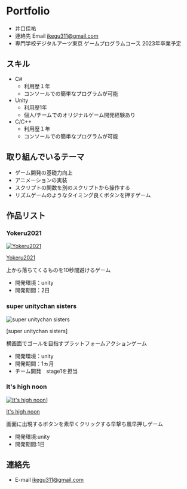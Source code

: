 # Portfolio

- 井口佳祐
- 連絡先 Email [ikegu311@gmail.com](ikegu311@gmail.com)
- 専門学校デジタルアーツ東京 ゲームプログラムコース 2023年卒業予定

## スキル
- C#
  - 利用歴１年
  - コンソールでの簡単なプログラムが可能
- Unity
  - 利用歴1年
  - 個人/チームでのオリジナルゲーム開発経験あり
- C/C++
  - 利用歴１年
  - コンソールでの簡単なプログラムが可能

## 取り組んでいるテーマ
- ゲーム開発の基礎力向上
- アニメーションの実装
- スクリプトの関数を別のスクリプトから操作する
- リズムゲームのようなタイミング良くボタンを押すゲーム

## 作品リスト

### Yokeru2021
[![Yokeru2021](https://user-images.githubusercontent.com/82490581/149080201-d90b329f-093c-4bf8-be12-1b780413a56b.png)](https://unityroom.com/games/yokeru2021)


[Yokeru2021](https://unityroom.com/games/yokeru2021)

上から落ちてくるものを10秒間避けるゲーム

- 開発環境：unity
- 開発期間：2日

###  super unitychan sisters
![super unitychan sisters](https://user-images.githubusercontent.com/82490581/150061975-333adeb4-8433-443f-aacb-07ee51ca5cb8.jpg)

[super unitychan sisters]

横画面でゴールを目指すプラットフォームアクションゲーム

- 開発環境：unity
- 開発期間：1ヵ月
- チーム開発　stage1を担当

### It's high noon
[![It's high noon](https://user-images.githubusercontent.com/82490581/150062643-8eba44c8-4d4b-4ecd-98ff-ec31167ee2d3.png)](https://unityroom.com/games/itshighnoon)]

[It's high noon](https://unityroom.com/games/itshighnoon)

画面に出現するボタンを素早くクリックする早撃ち風早押しゲーム

- 開発環境:unity
- 開発期間:1日

## 連絡先
- E-mail [ikegu311@gmail.com](ikegu311@gmail.com)
